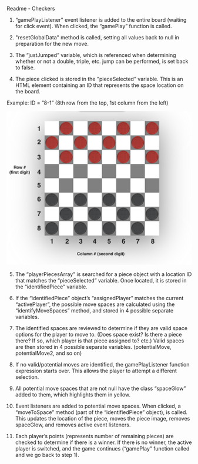 Readme - Checkers

1) “gamePlayListener" event listener is added to the entire board (waiting for click event). When clicked, the “gamePlay” function is called.

2) "resetGlobalData" method is called, setting all values back to null in preparation for the new move. 

3) The “justJumped” variable, which is referenced when determining whether or not a double, triple, etc. jump can be performed, is set back to false.

4) The piece clicked is stored in the "pieceSelected" variable. This is an HTML element containing an ID that represents the space location on the board. 

Example: ID = ”8-1” (8th row from the top, 1st column from the left)

![Alt board diagram](boardDiagram.png)


5) The “playerPiecesArray” is searched for a piece object with a location ID that matches the “pieceSelected” variable. Once located, it is stored in the “identifiedPiece” variable.

6) If the “identifiedPiece” object’s “assignedPlayer” matches the current “activePlayer”, the possible move spaces are calculated using the “identifyMoveSpaces” method, and stored in 4 possible separate variables.

7) The identified spaces are reviewed to determine if they are valid space options for the player to move to. (Does space exist? Is there a piece there? If so, which player is that piece assigned to? etc.) Valid spaces are then stored in 4 possible separate variables. (potentialMove, potentialMove2, and so on)

8) If no valid/potential moves are identified, the gamePlayListener function expression starts over. This allows the player to attempt a different selection.

9) All potential move spaces that are not null have the class “spaceGlow” added to them, which highlights them in yellow.

10) Event listeners are added to potential move spaces. When clicked, a “moveToSpace” method (part of the “identifiedPiece” object), is called. This updates the location of the piece, moves the piece image, removes spaceGlow, and removes active event listeners.

11) Each player’s points (represents number of remaining pieces) are checked to determine if there is a winner. If there is no winner, the active player is switched, and the game continues (“gamePlay” function called and we go back to step 1).

